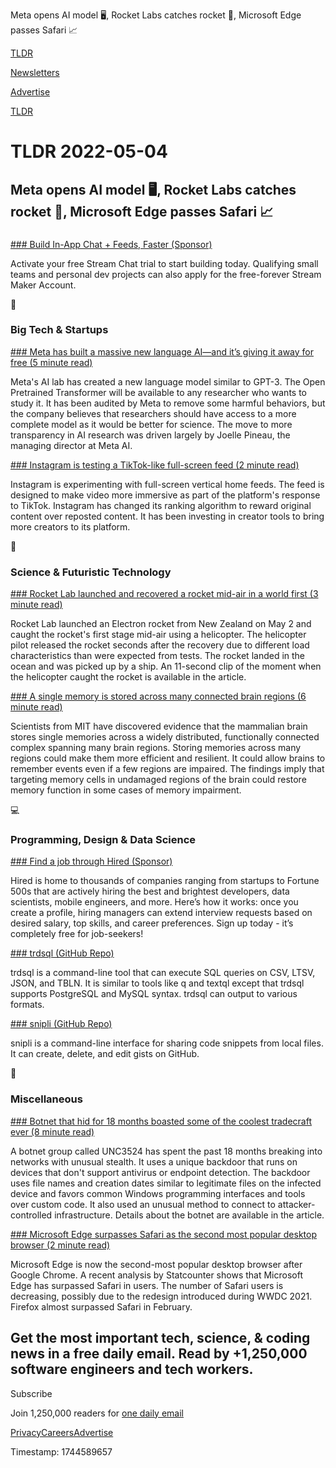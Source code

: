 Meta opens AI model 🖥️, Rocket Labs catches rocket 🚀, Microsoft Edge passes Safari 📈  

[TLDR](/)

[Newsletters](/newsletters)

[Advertise](https://advertise.tldr.tech/)

[TLDR](/)

# TLDR 2022-05-04

## Meta opens AI model 🖥️, Rocket Labs catches rocket 🚀, Microsoft Edge passes Safari 📈

### 

[### Build In-App Chat + Feeds, Faster (Sponsor)](https://getstream.io/chat/trial/?utm_source=tldrtech&utm_medium=newsletter_content_ad&utm_content=developer&utm_campaign=tldrtech_may2022_chattrial)

Activate your free Stream Chat trial to start building today. Qualifying small teams and personal dev projects can also apply for the free-forever Stream Maker Account.

📱

### Big Tech & Startups

[### Meta has built a massive new language AI—and it’s giving it away for free (5 minute read)](https://www.technologyreview.com/2022/05/03/1051691/meta-ai-large-language-model-gpt3-ethics-huggingface-transparency/?utm_source=tldrnewsletter)

Meta's AI lab has created a new language model similar to GPT-3. The Open Pretrained Transformer will be available to any researcher who wants to study it. It has been audited by Meta to remove some harmful behaviors, but the company believes that researchers should have access to a more complete model as it would be better for science. The move to more transparency in AI research was driven largely by Joelle Pineau, the managing director at Meta AI.

[### Instagram is testing a TikTok-like full-screen feed (2 minute read)](https://www.theverge.com/2022/5/3/23055496/instagram-full-screen-vertical-video-test-tiktok?utm_source=tldrnewsletter)

Instagram is experimenting with full-screen vertical home feeds. The feed is designed to make video more immersive as part of the platform's response to TikTok. Instagram has changed its ranking algorithm to reward original content over reposted content. It has been investing in creator tools to bring more creators to its platform.

🚀

### Science & Futuristic Technology

[### Rocket Lab launched and recovered a rocket mid-air in a world first (3 minute read)](https://interestingengineering.com/rocket-lab-recovered-mid-air?utm_source=tldrnewsletter)

Rocket Lab launched an Electron rocket from New Zealand on May 2 and caught the rocket's first stage mid-air using a helicopter. The helicopter pilot released the rocket seconds after the recovery due to different load characteristics than were expected from tests. The rocket landed in the ocean and was picked up by a ship. An 11-second clip of the moment when the helicopter caught the rocket is available in the article.

[### A single memory is stored across many connected brain regions (6 minute read)](https://news.mit.edu/2022/single-memory-stored-across-many-connected-brain-regions-0502?utm_source=tldrnewsletter)

Scientists from MIT have discovered evidence that the mammalian brain stores single memories across a widely distributed, functionally connected complex spanning many brain regions. Storing memories across many regions could make them more efficient and resilient. It could allow brains to remember events even if a few regions are impaired. The findings imply that targeting memory cells in undamaged regions of the brain could restore memory function in some cases of memory impairment.

💻

### Programming, Design & Data Science

[### Find a job through Hired (Sponsor)](https://hired.com/join/?utm_source=newsletter&utm_medium=sponsor&utm_campaign=(b2c)(l-all)(r-all)(tldrnewsletter)&utm_content=find-a-job)

Hired is home to thousands of companies ranging from startups to Fortune 500s that are actively hiring the best and brightest developers, data scientists, mobile engineers, and more. Here’s how it works: once you create a profile, hiring managers can extend interview requests based on desired salary, top skills, and career preferences. Sign up today - it’s completely free for job-seekers!

[### trdsql (GitHub Repo)](https://github.com/noborus/trdsql?utm_source=tldrnewsletter)

trdsql is a command-line tool that can execute SQL queries on CSV, LTSV, JSON, and TBLN. It is similar to tools like q and textql except that trdsql supports PostgreSQL and MySQL syntax. trdsql can output to various formats.

[### snipli (GitHub Repo)](https://github.com/kira272921/snipli?utm_source=tldrnewsletter)

snipli is a command-line interface for sharing code snippets from local files. It can create, delete, and edit gists on GitHub.

🎁

### Miscellaneous

[### Botnet that hid for 18 months boasted some of the coolest tradecraft ever (8 minute read)](https://arstechnica.com/information-technology/2022/05/how-hackers-used-smarts-and-a-novel-iot-botnet-to-plunder-email-for-months/?utm_source=tldrnewsletter)

A botnet group called UNC3524 has spent the past 18 months breaking into networks with unusual stealth. It uses a unique backdoor that runs on devices that don't support antivirus or endpoint detection. The backdoor uses file names and creation dates similar to legitimate files on the infected device and favors common Windows programming interfaces and tools over custom code. It also used an unusual method to connect to attacker-controlled infrastructure. Details about the botnet are available in the article.

[### Microsoft Edge surpasses Safari as the second most popular desktop browser (2 minute read)](https://9to5mac.com/2022/05/03/microsoft-edge-surpasses-safari-as-the-second-most-popular-desktop-browser/?utm_source=tldrnewsletter)

Microsoft Edge is now the second-most popular desktop browser after Google Chrome. A recent analysis by Statcounter shows that Microsoft Edge has surpassed Safari in users. The number of Safari users is decreasing, possibly due to the redesign introduced during WWDC 2021. Firefox almost surpassed Safari in February.

## Get the most important tech, science, & coding news in a free daily email. Read by +1,250,000 software engineers and tech workers.

Subscribe

Join 1,250,000 readers for [one daily email](/api/latest/tech)

[Privacy](/privacy)[Careers](https://jobs.ashbyhq.com/tldr.tech)[Advertise](/tech/advertise)

Timestamp: 1744589657